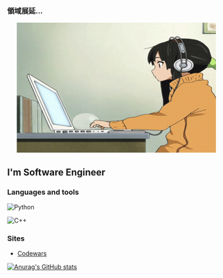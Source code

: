 ### 領域展延...


<p align="center">

  <img width="460" height="300" src="https://github.com/mellgit/mellgit/blob/main/assets/temp2.gif">

</p>


## I'm Software Engineer

### Languages and tools
![Python](https://img.shields.io/badge/-Python-2D283E?style=for-the-badge&logo=python)

![C++](https://img.shields.io/badge/-C++-2D283E?style=for-the-badge&logo=C%2b%2b)


### Sites
* [Codewars](https://www.codewars.com/users/mellgit)

[![Anurag's GitHub stats](https://github-readme-stats.vercel.app/api?username=mellgit&show_icons=true)
](https://github.com/anuraghazra/github-readme-stats)



